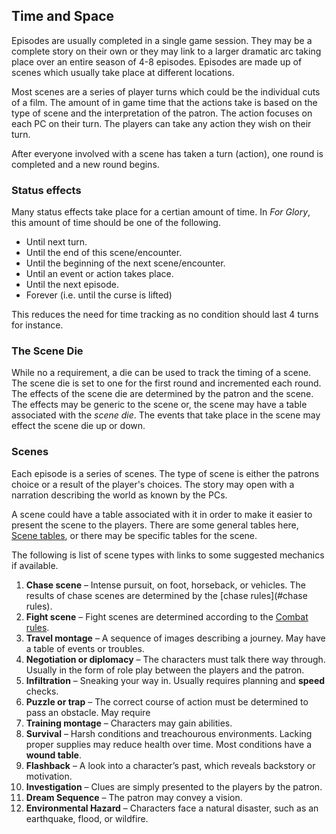 ## Time and Space

Episodes are usually completed in a single game session.
They may be a complete story on their own or they may link to a larger dramatic arc taking place over an entire season of 4-8 episodes.
Episodes are made up of scenes which usually take place at different locations.

Most scenes are a series of player turns which could be the individual cuts of a film.
The amount of in game time that the actions take is based on the type of scene and the interpretation of the patron.
The action focuses on each PC on their turn. The players can take any action they wish on their turn.

After everyone involved with a scene has taken a turn (action), one round is completed and a new round begins.

### Status effects

Many status effects take place for a certian amount of time.
In _For Glory_, this amount of time should be one of the following.

- Until next turn.
- Until the end of this scene/encounter.
- Until the beginning of the next scene/encounter.
- Until an event or action takes place.
- Until the next episode.
- Forever (i.e. until the curse is lifted)

This reduces the need for time tracking as no condition should last 4 turns for instance.

### The Scene Die

While no a requirement, a die can be used to track the timing of a scene.
The scene die is set to one for the first round and incremented each round.
The effects of the scene die are determined by the patron and the scene.
The effects may be generic to the scene or, the scene may have a table associated with the _scene die_.
The events that take place in the scene may effect the scene die up or down.

### Scenes

Each episode is a series of scenes.
The type of scene is either the patrons choice or a result of the player's choices.
The story may open with a narration describing the world as known by the PCs.

A scene could have a table associated with it in order to make it easier to present the scene to the players. There are some general tables here, [Scene tables](scenetables.html), or there may be specific tables for the scene.

The following is list of scene types with links to some suggested mechanics if available.

1. **Chase scene** – Intense pursuit, on foot, horseback, or vehicles. The results of chase scenes are determined by the [chase rules](#chase rules).
2. **Fight scene** – Fight scenes are determined according to the [Combat rules](#combat).
3. **Travel montage** – A sequence of images describing a journey. May have a table of events or troubles.
4. **Negotiation or diplomacy** – The characters must talk there way through. Usually in the form of role play between the players and the patron.
5. **Infiltration** – Sneaking your way in. Usually requires planning and **speed** checks.
6. **Puzzle or trap** – The correct course of action must be determined to pass an obstacle. May require
7. **Training montage** – Characters may gain abilities.
8. **Survival** – Harsh conditions and treachourous environments. Lacking proper supplies may reduce health over time. Most conditions have a **wound table**.
9. **Flashback** – A look into a character’s past, which reveals backstory or motivation.
10. **Investigation** – Clues are simply presented to the players by the patron.
11. **Dream Sequence** – The patron may convey a vision.
12. **Environmental Hazard** – Characters face a natural disaster, such as an earthquake, flood, or wildfire.

